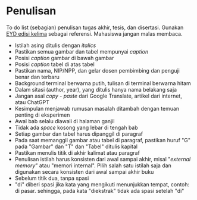 # Penulisan
To do list (sebagian) penulisan tugas akhir, tesis, dan disertasi. Gunakan [EYD edisi kelima](https://ejaan.kemdikbud.go.id/) sebagai referensi. Mahasiswa jangan malas membaca.

- Istilah asing ditulis dengan _italics_
- Pastikan semua gambar dan tabel mempunyai _caption_
- Posisi _caption_ gambar di bawah gambar
- Posisi _caption_ tabel di atas tabel
- Pastikan nama, NIP/NPP, dan gelar dosen pembimbing dan penguji benar dan terbaru
- Background terminal berwarna putih, tulisan di terminal berwarna hitam
- Dalam sitasi (author, year), yang ditulis hanya nama belakang saja
- Jangan asal _copy_ - _paste_ dari Google Translate, artikel dari internet, atau ChatGPT
- Kesimpulan menjawab rumusan masalah ditambah dengan temuan penting di eksperimen
- Awal bab selalu diawali di halaman ganjil
- Tidak ada _space_ kosong yang lebar di tengah bab
- Setiap gambar dan tabel harus dipanggil di paragraf
- Pada saat memanggil gambar atau tabel di paragraf, pastikan huruf "G" pada "Gambar" dan "T" dan "Tabel" ditulis kapital
- Pastikan menulis titik di akhir kalimat atau paragraf
- Penulisan istilah harus konsisten dari awal sampai akhir, misal "_external memory_" atau "memori internal". Pilih salah satu istilah saja dan digunakan secara konsisten dari awal sampai akhir buku
- Sebelum titik dua, tanpa spasi
- "di" diberi spasi jika kata yang mengikuti menunjukkan tempat, contoh: di pasar. sehingga, pada kata "diekstrak" tidak ada spasi setelah "di"
